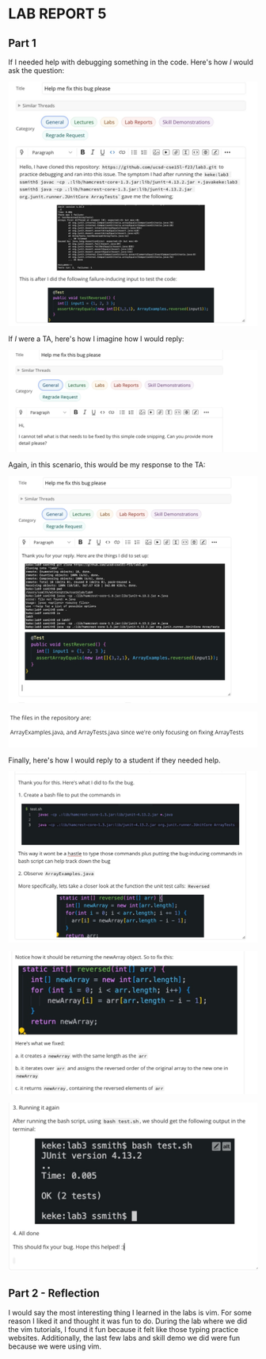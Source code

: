 # LAB REPORT 5

## Part 1

If I needed help with debugging something in the code. Here's how *I* would ask the question:

![Image](labreport5pic3.jpg)

If *I* were a TA, here's how I imagine how I would reply:

![Image](labreport5pic4.jpg)

Again, in this scenario, this would be my response to the TA:

![Image](labreport5pic6.jpg)

![Image](labreport5pic7.jpg)

Finally, here's how I would reply to a student if they needed help.

![Image](finalpic1.jpg)

![Image](finalpic2.jpg)

![Image](finalpic3.jpg)


## Part 2 - Reflection

I would say the most interesting thing I learned in the labs is vim. For some reason I liked it and thought it was fun to do. During the lab where we did the vim tutorials, I found it fun because it felt like those typing practice websites. Additionally, the last few labs and skill demo we did were fun because we were using vim. 

